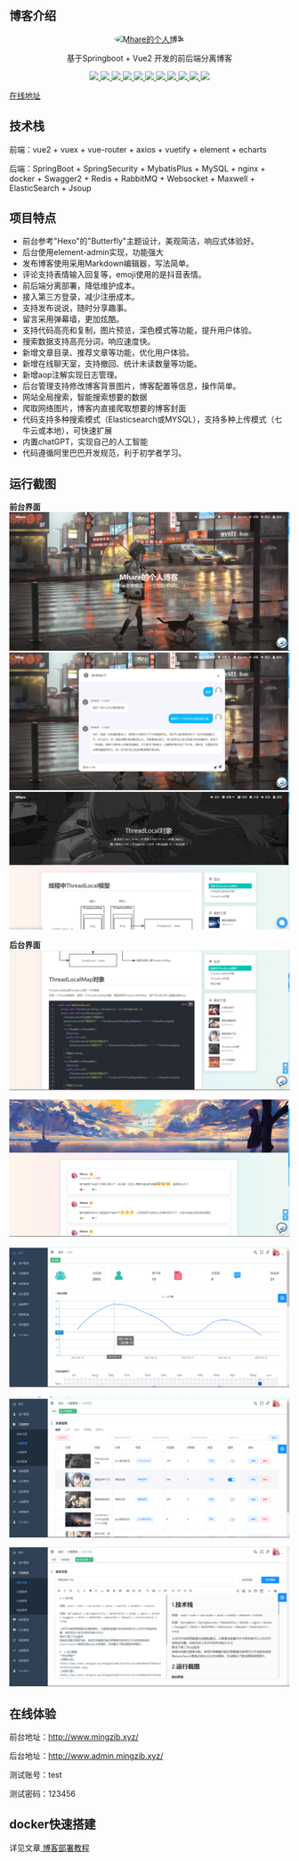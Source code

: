 ## 博客介绍

<p align=center>
  <a href="http://www.mingzib.xyz/">
    <img src="http://www.static.mingzib.xyz/blogUploadFile/configImage/9A985C3495EF0489057185B9034E62ED.ico" alt="Mhare的个人博客" style="border-radius: 50%">
  </a>
</p>

<p align=center>
   基于Springboot + Vue2 开发的前后端分离博客
</p>

<p align="center">
   <a target="_blank" href="https://github.com/X1192176811/blog">
      <img src="https://img.shields.io/hexpm/l/plug.svg"/>
      <img src="https://img.shields.io/badge/JDK-1.8+-green.svg"/>
      <img src="https://img.shields.io/badge/springboot-2.3.7.RELEASE-green"/>
      <img src="https://img.shields.io/badge/vue-2.7.0-green"/>
      <img src="https://img.shields.io/badge/mysql-8.0.29-green"/>
      <img src="https://img.shields.io/badge/mybatis--plus-3.4.0-green"/>
      <img src="https://img.shields.io/badge/redis-2.3.7.RELEASE-green"/>
      <img src="https://img.shields.io/badge/elasticsearch-7.6.2-green"/>
      <img src="https://img.shields.io/badge/rabbitmq-2.3.7.RELEASE-green"/>
      <img src="https://img.shields.io/badge/Springsecurity-2.3.7.RELEASE-green"/>
      <img src="https://img.shields.io/badge/Jsoup-1.15.3-green"/>
   </a>
</p>

[在线地址](http://www.mingzib.xyz/)

## 技术栈

前端：vue2 + vuex + vue-router + axios + vuetify + element + echarts

后端：SpringBoot + SpringSecurity + MybatisPlus + MySQL + nginx + docker + Swagger2 + Redis \+ RabbitMQ + Websocket + Maxwell + ElasticSearch + Jsoup 

## 项目特点

- 前台参考"Hexo"的"Butterfly"主题设计，美观简洁，响应式体验好。
- 后台使用element-admin实现，功能强大
- 发布博客使用采用Markdown编辑器，写法简单。
- 评论支持表情输入回复等，emoji使用的是抖音表情。
- 前后端分离部署，降低维护成本。
- 接入第三方登录，减少注册成本。
- 支持发布说说，随时分享趣事。
- 留言采用弹幕墙，更加炫酷。
- 支持代码高亮和复制，图片预览，深色模式等功能，提升用户体验。
- 搜索数据支持高亮分词，响应速度快。
- 新增文章目录、推荐文章等功能，优化用户体验。
- 新增在线聊天室，支持撤回、统计未读数量等功能。
- 新增aop注解实现日志管理。  
- 后台管理支持修改博客背景图片，博客配置等信息，操作简单。
- 网站全局搜索，智能搜索想要的数据
- 爬取网络图片，博客内直接爬取想要的博客封面
- 代码支持多种搜索模式（Elasticsearch或MYSQL），支持多种上传模式（七牛云或本地），可快速扩展
- 内置chatGPT，实现自己的人工智能
- 代码遵循阿里巴巴开发规范，利于初学者学习。

##  运行截图
**前台界面**
![博客主页](README.assets/home.png)
![阅读文章](README.assets\chatgpt.png)
![阅读文章详细信息](README.assets/article1.jpg)

**后台界面**
![后台主页](README.assets/article2.png)

![文章管理](README.assets/talk.png )

![1687182925679](README.assets/admin-home.png)

![1687182945297](README.assets/admin-article-list.png)

![1687182954464](README.assets/admin-article-save.png)

## 在线体验
前台地址：http://www.mingzib.xyz/

后台地址：http://www.admin.mingzib.xyz/

测试账号：test

测试密码：123456

## docker快速搭建

详见文章[ 博客部署教程 ](http://www.mingzib.xyz/articles/21)